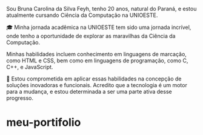 Sou Bruna Carolina da Silva Feyh, tenho 20 anos, natural do Paraná, e estou atualmente cursando Ciência da Computação na UNIOESTE. 

🎓 Minha jornada acadêmica na UNIOESTE tem sido uma jornada incrível, onde tenho a oportunidade de explorar as maravilhas da Ciência da Computação. 

Minhas habilidades incluem conhecimento em linguagens de marcação, como HTML e CSS, bem como em linguagens de programação, como C, C++, e JavaScript.

💼 Estou comprometida em aplicar essas habilidades na concepção de soluções inovadoras e funcionais. Acredito que a tecnologia é um motor para a mudança, e estou determinada a ser uma parte ativa desse progresso.
# meu-portifolio
